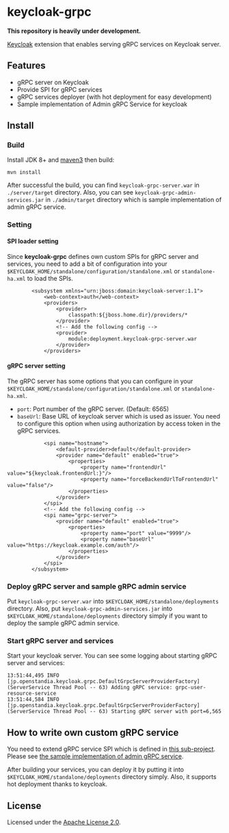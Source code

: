 # keycloak-grpc
**This repository is heavily under development.**

[Keycloak](https://github.com/keycloak/keycloak) extension that enables serving gRPC services on Keycloak server.

## Features

* gRPC server on Keycloak
* Provide SPI for gRPC services
* gRPC services deployer (with hot deployment for easy development)
* Sample implementation of Admin gRPC Service for keycloak

## Install

### Build

Install JDK 8+ and [maven3](https://maven.apache.org/download.cgi) then build:

```
mvn install
```

After successful the build, you can find `keycloak-grpc-server.war` in `./server/target` directory.
Also, you can see `keycloak-grpc-admin-services.jar` in `./admin/target` directory which is sample implementation of admin gRPC service.

### Setting

#### SPI loader setting

Since **keycloak-grpc** defines own custom SPIs for gRPC server and services,
you need to add a bit of configuration into your `$KEYCLOAK_HOME/standalone/configuration/standalone.xml` or `standalone-ha.xml` to load the SPIs.

```
        <subsystem xmlns="urn:jboss:domain:keycloak-server:1.1">
            <web-context>auth</web-context>
            <providers>
                <provider>
                    classpath:${jboss.home.dir}/providers/*
                </provider>
                <!-- Add the following config -->
                <provider>
                    module:deployment.keycloak-grpc-server.war
                </provider>
            </providers>
```

#### gRPC server setting

The gRPC server has some options that you can configure in your `$KEYCLOAK_HOME/standalone/configuration/standalone.xml` or `standalone-ha.xml`.

* `port`: Port number of the gRPC server. (Default: 6565)
* `baseUrl`: Base URL of keycloak server which is used as issuer. You need to configure this option when using authorization by access token in the gRPC services.

```
            <spi name="hostname">
                <default-provider>default</default-provider>
                <provider name="default" enabled="true">
                    <properties>
                        <property name="frontendUrl" value="${keycloak.frontendUrl:}"/>
                        <property name="forceBackendUrlToFrontendUrl" value="false"/>
                    </properties>
                </provider>
            </spi>
            <!-- Add the following config -->
            <spi name="grpc-server">
                <provider name="default" enabled="true">
                    <properties>
                        <property name="port" value="9999"/>
                        <property name="baseUrl" value="https://keycloak.example.com/auth"/>
                    </properties>
                </provider>
            </spi>
        </subsystem>
```

### Deploy gRPC server and sample gRPC admin service

Put `keycloak-grpc-server.war` into `$KEYCLOAK_HOME/standalone/deployments` directory.
Also, put `keycloak-grpc-admin-services.jar` into `$KEYCLOAK_HOME/standalone/deployments` directory simply
if you want to deploy the sample gRPC admin service.

### Start gRPC server and services

Start your keycloak server. You can see some logging about starting gRPC server and services:

```
13:51:44,495 INFO  [jp.openstandia.keycloak.grpc.DefaultGrpcServerProviderFactory] (ServerService Thread Pool -- 63) Adding gRPC service: grpc-user-resource-service
13:51:44,584 INFO  [jp.openstandia.keycloak.grpc.DefaultGrpcServerProviderFactory] (ServerService Thread Pool -- 63) Starting gRPC server with port=6,565
```

## How to write own custom gRPC service

You need to extend gRPC service SPI which is defined in [this sub-project](https://github.com/openstandia/keycloak-grpc/tree/master/service-spi).
Please see [the sample implementation of admin gRPC service](https://github.com/openstandia/keycloak-grpc/tree/master/admin).

After building your services, you can deploy it by putting it into `$KEYCLOAK_HOME/standalone/deployments` directory simply.
Also, it supports hot deployment thanks to keycloak.

## License

Licensed under the [Apache License 2.0](/LICENSE).
